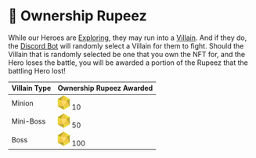 # 🌟 Ownership Rupeez

While our Heroes are [Exploring](ownership-points.md#exploring), they may run into a [Villain](../../tokens/villains/). And if they do, the [Discord Bot](broken-reference) will randomly select a Villain for them to fight. Should the Villain that is randomly selected be one that you own the NFT for, and the Hero loses the battle, you will be awarded a portion of the Rupeez that the battling Hero lost!

| Villain Type | Ownership Rupeez Awarded                                                            |
| ------------ | ----------------------------------------------------------------------------------- |
| Minion       | <img src="../../.gitbook/assets/Rupeez-small (9).png" alt="" data-size="line"> 10   |
| Mini-Boss    | <img src="../../.gitbook/assets/Rupeez-small (10).png" alt="" data-size="line"> 50  |
| Boss         | <img src="../../.gitbook/assets/Rupeez-small (12).png" alt="" data-size="line"> 100 |
